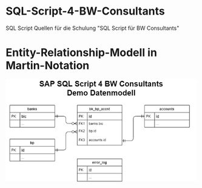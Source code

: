 # SQL-Script-4-BW-Consultants
SQL Script Quellen für die Schulung "SQL Script für BW Consultants"

# Entity-Relationship-Modell in Martin-Notation
![Entity-Relationship-Modell in Martin-Notation](ERM/Demo-Datenmodell.png)
